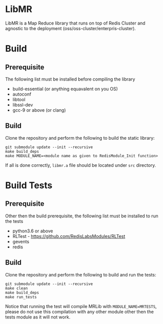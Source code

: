 # LibMR
LibMR is a Map Reduce library that runs on top of Redis Cluster and agnostic to the deployment (oss/oss-cluster/enterpris-cluster). 

# Build

## Prerequisite
The following list must be installed before compiling the library
- build-essential (or anything equavalent on you OS)
- autoconf
- libtool
- libssl-dev
- gcc-9 or above (or clang)

## Build
Clone the repository and perform the following to build the static library:

```
git submodule update --init --recursive
make build_deps
make MODULE_NAME=<module name as given to RedisModule_Init function>
```

If all is done correctly, `libmr.a` file should be located under `src` directory.

# Build Tests

## Prerequisite
Other then the build prerequisite, the following list must be installed to run the tests
- python3.6 or above
- RLTest - https://github.com/RedisLabsModules/RLTest
- gevents
- redis

## Build
Clone the repository and perform the following to build and run the tests:

```
git submodule update --init --recursive
make clean
make build_deps
make run_tests
```

Notice that running the test will compile MRLib with `MODULE_NAME=MRTESTS`, please do not use this compilation with any other module other then the tests module as it will not work.
